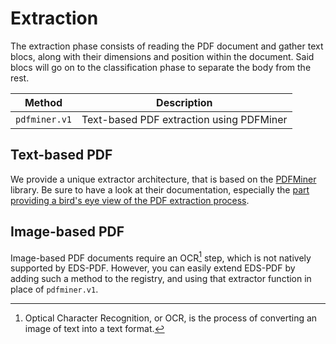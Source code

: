 # Extraction

The extraction phase consists of reading the PDF document and gather text blocs,
along with their dimensions and position within the document.
Said blocs will go on to the classification phase to separate the body from the rest.

| Method        | Description                              |
| ------------- | ---------------------------------------- |
| `pdfminer.v1` | Text-based PDF extraction using PDFMiner |

## Text-based PDF

We provide a unique extractor architecture, that is based on the
[PDFMiner](https://pdfminersix.readthedocs.io/en/latest/) library.
Be sure to have a look at their documentation, especially the
[part providing a bird's eye view of the PDF extraction process](https://pdfminersix.readthedocs.io/en/latest/topic/converting_pdf_to_text.html).

## Image-based PDF

Image-based PDF documents require an OCR[^1] step, which is not natively supported by EDS-PDF.
However, you can easily extend EDS-PDF by adding such a method to the registry, and using that
extractor function in place of `pdfminer.v1`.

[^1]: Optical Character Recognition, or OCR, is the process of converting an image of text into a text format.
